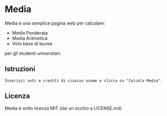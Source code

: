 # Media
Media è una semplice pagina web per calcolare:

- Media Ponderata
- Media Aritmetica
- Voto base di laurea

per gli studenti universitari.

## Istruzioni

    Inserisci voti e crediti di ciascun esame e clicca su "Calcola Media".

## Licenza
Media è sotto licenza MIT (dai un occhio a LICENSE.md).